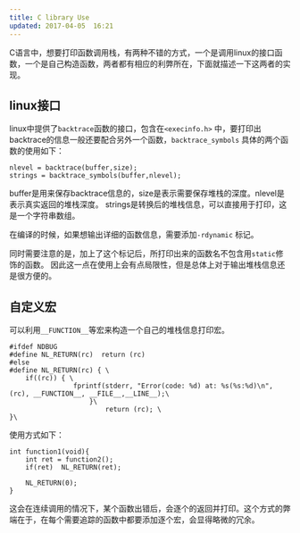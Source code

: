 ```yaml
---
title: C library Use
updated: 2017-04-05  16:21
---
```


C语言中，想要打印函数调用栈，有两种不错的方式，一个是调用linux的接口函数，一个是自己构造函数，两者都有相应的利弊所在，下面就描述一下这两者的实现。

## linux接口

linux中提供了`backtrace`函数的接口，包含在`<execinfo.h>` 中，要打印出backtrace的信息一般还要配合另外一个函数，`backtrace_symbols` 具体的两个函数的使用如下：

```
nlevel = backtrace(buffer,size);
strings = backtrace_symbols(buffer,nlevel);
```

buffer是用来保存backtrace信息的，size是表示需要保存堆栈的深度。nlevel是表示真实返回的堆栈深度。
strings是转换后的堆栈信息，可以直接用于打印，这是一个字符串数组。

在编译的时候，如果想输出详细的函数信息，需要添加`-rdynamic` 标记。


同时需要注意的是，加上了这个标记后，所打印出来的函数名不包含用`static`修饰的函数。 因此这一点在使用上会有点局限性，但是总体上对于输出堆栈信息还是很方便的。

## 自定义宏

可以利用`__FUNCTION__`等宏来构造一个自己的堆栈信息打印宏。

```
#ifdef NDBUG
#define NL_RETURN(rc)  return (rc)
#else
#define NL_RETURN(rc) { \
	if((rc)) { \
				fprintf(stderr, "Error(code: %d) at: %s(%s:%d)\n",(rc), __FUNCTION__, __FILE__,__LINE__);\
					}\
						return (rc); \
}\
```

使用方式如下：

```
int function1(void){
	int ret = function2();
	if(ret)  NL_RETURN(ret);

	NL_RETURN(0);
}

```

这会在连续调用的情况下，某个函数出错后，会逐个的返回并打印。这个方式的弊端在于，在每个需要追踪的函数中都要添加逐个宏，会显得略微的冗余。

